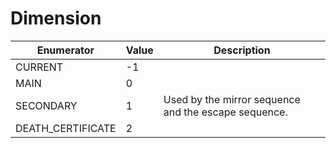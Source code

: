 # Dimension

| Enumerator         | Value | Description                                          |
| ------------------ | ----- | ---------------------------------------------------- |
| CURRENT            | -1    |                                                      |
| MAIN               | 0     |                                                      |
| SECONDARY          | 1     | Used by the mirror sequence and the escape sequence. |
| DEATH\_CERTIFICATE | 2     |                                                      |
